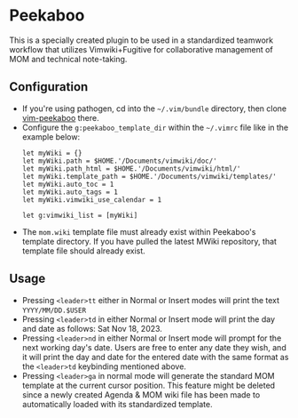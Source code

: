 Peekaboo
========

This is a specially created plugin to be used in a standardized teamwork
workflow that utilizes Vimwiki+Fugitive for collaborative management of MOM and
technical note-taking.

Configuration
-------------
* If you're using pathogen, cd into the `~/.vim/bundle` directory, then clone
  [vim-peekaboo](http://munchkin.apikkoho.com:3000/Eddy_n00319/vim-peekaboo.git) there.
* Configure the `g:peekaboo_template_dir` within the `~/.vimrc` file like in the
  example below:
    ```
    let myWiki = {}
    let myWiki.path = $HOME.'/Documents/vimwiki/doc/'
    let myWiki.path_html = $HOME.'/Documents/vimwiki/html/'
    let myWiki.template_path = $HOME.'/Documents/vimwiki/templates/'
    let myWiki.auto_toc = 1
    let myWiki.auto_tags = 1
    let myWiki.vimwiki_use_calendar = 1

    let g:vimwiki_list = [myWiki]
    ```
* The `mom.wiki` template file must already exist within Peekaboo's template
  directory. If you have pulled the latest MWiki repository, that template file
  should already exist.

Usage
-----
* Pressing `<leader>tt` either in Normal or Insert modes will print the text
  `YYYY/MM/DD.$USER`
* Pressing `<leader>td` in either Normal or Insert mode will print the day and
  date as follows: Sat Nov 18, 2023.
* Pressing `<leader>nd` in either Normal or Insert mode will prompt for the next
  working day's date. Users are free to enter any date they wish, and it will
  print the day and date for the entered date with the same format as the
  `<leader>td` keybinding mentioned above.
* Pressing `<leader>ga` in normal mode will generate the standard MOM template
  at the current cursor position. This feature might be deleted since a newly
  created Agenda & MOM wiki file has been made to automatically loaded with its
  standardized template.
